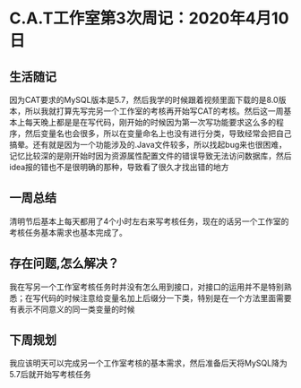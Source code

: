 # C.A.T工作室第3次周记：2020年4月10日

## 生活随记

因为CAT要求的MySQL版本是5.7，然后我学的时候跟着视频里面下载的是8.0版本，所以我就打算先写完另一个工作室的考核再开始写CAT的考核。然后这一周基本上每天晚上都是是在写代码，刚开始的时候因为第一次写功能要求这么多的程序，然后变量名也会很多，所以在变量命名上也没有进行分类，导致经常会把自己搞晕。还有就是因为一个功能涉及的.Java文件较多，所以找起bug来也很困难，记忆比较深的是刚开始时因为资源属性配置文件的错误导致无法访问数据库，然后idea报的错也不是很明确的那种，导致看了很久才找出错的地方

## 一周总结

清明节后基本上每天都用了4个小时左右来写考核任务，现在的话另一个工作室的考核任务基本需求也基本完成了。

## 存在问题,怎么解决？

我在写另一个工作室考核任务时并没有怎么用到接口，对接口的运用并不是特别熟悉；在写代码的时候注意给变量名加上后缀分一下类，特别是在一个方法里面需要有表示不同意义的同一类变量的时候

## 下周规划

我应该明天可以完成另一个工作室考核的基本需求，然后准备后天将MySQL降为5.7后就开始写考核任务
